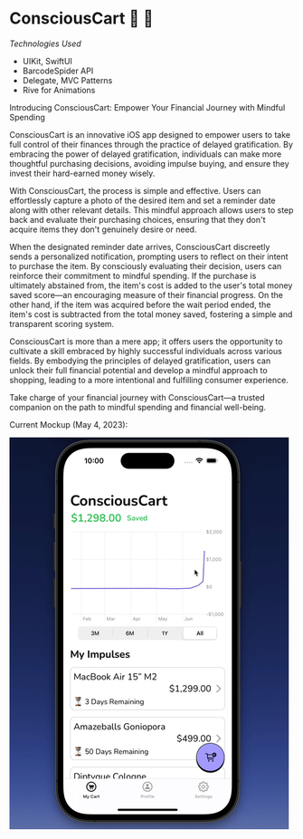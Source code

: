 # ConsciousCart :shopping_cart: :brain:

*Technologies Used*
- UIKit, SwiftUI
- BarcodeSpider API
- Delegate, MVC Patterns
- Rive for Animations

Introducing ConsciousCart: Empower Your Financial Journey with Mindful Spending

ConsciousCart is an innovative iOS app designed to empower users to take full control of their finances through the practice of delayed gratification. By embracing the power of delayed gratification, individuals can make more thoughtful purchasing decisions, avoiding impulse buying, and ensure they invest their hard-earned money wisely.

With ConsciousCart, the process is simple and effective. Users can effortlessly capture a photo of the desired item and set a reminder date along with other relevant details. This mindful approach allows users to step back and evaluate their purchasing choices, ensuring that they don't acquire items they don't genuinely desire or need.

When the designated reminder date arrives, ConsciousCart discreetly sends a personalized notification, prompting users to reflect on their intent to purchase the item. By consciously evaluating their decision, users can reinforce their commitment to mindful spending. If the purchase is ultimately abstained from, the item's cost is added to the user's total money saved score—an encouraging measure of their financial progress. On the other hand, if the item was acquired before the wait period ended, the item's cost is subtracted from the total money saved, fostering a simple and transparent scoring system.

ConsciousCart is more than a mere app; it offers users the opportunity to cultivate a skill embraced by highly successful individuals across various fields. By embodying the principles of delayed gratification, users can unlock their full financial potential and develop a mindful approach to shopping, leading to a more intentional and fulfilling consumer experience.

Take charge of your financial journey with ConsciousCart—a trusted companion on the path to mindful spending and financial well-being.

Current Mockup (May 4, 2023):

![Mockup](https://github.com/achi113s/ConsciousCart/blob/main/ReadmeResources/concsciouscart_mockup_jun27.gif)







